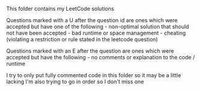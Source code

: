 
This folder contains my LeetCode solutions

Questions marked with a U after the question id are ones which were accepted but have one of the following
    - non-optimal solution that should not have been accepted
        - bad runtime or space management
    - cheating (violating a restriction or rule stated in the leetcode question)

Questions marked with an E after the question are ones which were accepted but have the following
    - no comments or explanation to the code / runtime

I try to only put fully commented code in this folder so it may be a little lacking
I'm also trying to go in order so I don't miss one